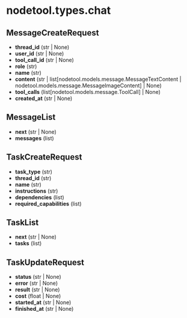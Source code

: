 # nodetool.types.chat

## MessageCreateRequest

- **thread_id** (str | None)
- **user_id** (str | None)
- **tool_call_id** (str | None)
- **role** (str)
- **name** (str)
- **content** (str | list[nodetool.models.message.MessageTextContent | nodetool.models.message.MessageImageContent] | None)
- **tool_calls** (list[nodetool.models.message.ToolCall] | None)
- **created_at** (str | None)

## MessageList

- **next** (str | None)
- **messages** (list)

## TaskCreateRequest

- **task_type** (str)
- **thread_id** (str)
- **name** (str)
- **instructions** (str)
- **dependencies** (list)
- **required_capabilities** (list)

## TaskList

- **next** (str | None)
- **tasks** (list)

## TaskUpdateRequest

- **status** (str | None)
- **error** (str | None)
- **result** (str | None)
- **cost** (float | None)
- **started_at** (str | None)
- **finished_at** (str | None)

